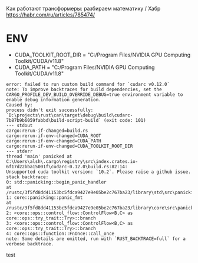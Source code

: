 Как работают трансформеры: разбираем математику / Хабр
https://habr.com/ru/articles/785474/

# ENV
- CUDA_TOOLKIT_ROOT_DIR = "C:/Program Files/NVIDIA GPU Computing Toolkit/CUDA/v11.8"
- CUDA_PATH = "C:/Program Files/NVIDIA GPU Computing Toolkit/CUDA/v11.8"

```
error: failed to run custom build command for `cudarc v0.12.0`
note: To improve backtraces for build dependencies, set the CARGO_PROFILE_DEV_BUILD_OVERRIDE_DEBUG=true environment variable to enable debug information generation.
Caused by:
process didn't exit successfully: `D:\projects\rust\can\target\debug\build\cudarc-7b87b9b6059fabbd\build-script-build` (exit code: 101)
--- stdout
cargo:rerun-if-changed=build.rs
cargo:rerun-if-env-changed=CUDA_ROOT
cargo:rerun-if-env-changed=CUDA_PATH
cargo:rerun-if-env-changed=CUDA_TOOLKIT_ROOT_DIR
--- stderr
thread 'main' panicked at C:\Users\alsh\.cargo\registry\src\index.crates.io-6f17d22bba15001f\cudarc-0.12.0\build.rs:82:14:
Unsupported cuda toolkit version: `10.2`. Please raise a github issue.
stack backtrace:
0: std::panicking::begin_panic_handler
at /rustc/3f5fd8dd41153bc5fdca9427e9e05be2c767ba23/library\std\src\panicking.rs:652
1: core::panicking::panic_fmt
at /rustc/3f5fd8dd41153bc5fdca9427e9e05be2c767ba23/library\core\src\panicking.rs:72
2: <core::ops::control_flow::ControlFlow<B,C> as core::ops::try_trait::Try>::branch
3: <core::ops::control_flow::ControlFlow<B,C> as core::ops::try_trait::Try>::branch
4: core::ops::function::FnOnce::call_once
note: Some details are omitted, run with `RUST_BACKTRACE=full` for a verbose backtrace.
```
test

